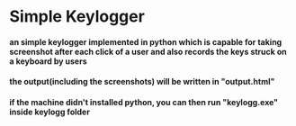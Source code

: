 # Simple Keylogger

<h4>an simple keylogger implemented in python which is capable for taking screenshot after each click of a user and also records the keys struck on a keyboard by users</h4>
<h4>the output(including the screenshots) will be written in "output.html"</h4>

<h4>if the machine didn't installed python, you can then run "keylogg.exe" inside keylogg folder</h4>
